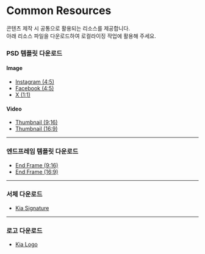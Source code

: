 # Common Resources

콘텐츠 제작 시 공통으로 활용되는 리소스를 제공합니다.\
아래 리소스 파일을 다운로드하여 로컬라이징 작업에 활용해 주세요.



### PSD 템플릿 다운로드

#### Image

* [Instagram (4:5)](https://dcm.kia.com/product/contents/contentsForm.do?menuType=detail\&rFolderId=all\&rObjectId=0901e241800fac56\&currPageNum=5\&uProjectCode=\&uMarket=\&uDriveType=\&uDoorType=\&uContentType=\&searchType=title\&searchValue=)
* [Facebook (4:5)](https://dcm.kia.com/product/contents/contentsForm.do?menuType=detail\&rFolderId=all\&rObjectId=0901e241800fac56\&currPageNum=5\&uProjectCode=\&uMarket=\&uDriveType=\&uDoorType=\&uContentType=\&searchType=title\&searchValue=)
* [X (1:1)](https://dcm.kia.com/product/contents/contentsForm.do?menuType=detail\&rFolderId=all\&rObjectId=0901e241800fac56\&currPageNum=5\&uProjectCode=\&uMarket=\&uDriveType=\&uDoorType=\&uContentType=\&searchType=title\&searchValue=)

#### Video

* [Thumbnail (9:16)](https://dcm.kia.com/product/contents/contentsForm.do?menuType=detail\&rFolderId=all\&rObjectId=0901e241800fac56\&currPageNum=5\&uProjectCode=\&uMarket=\&uDriveType=\&uDoorType=\&uContentType=\&searchType=title\&searchValue=)
* [Thumbnail (16:9)](https://dcm.kia.com/product/contents/contentsForm.do?menuType=detail\&rFolderId=all\&rObjectId=0901e241800fac56\&currPageNum=5\&uProjectCode=\&uMarket=\&uDriveType=\&uDoorType=\&uContentType=\&searchType=title\&searchValue=)

***

### 엔드프레임 템플릿 다운로드

* [End Frame (9:16)](https://dcm.kia.com/main.do)
* [End Frame (16:9)](https://dcm.kia.com/main.do)

***

### 서체 다운로드

* [Kia Signature](https://dcm.kia.com/main.do)

***

### 로고 다운로드

* [Kia Logo](https://dcm.kia.com/main.do)






